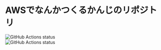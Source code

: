 # AWSでなんかつくるかんじのリポジトリ

![GitHub Actions status](https://github.com/answer-d/modernite/workflows/dev-env.terraform.ci/badge.svg)  
![GitHub Actions status](https://github.com/answer-d/modernite/workflows/dev-env.terraform.cd/badge.svg)  
